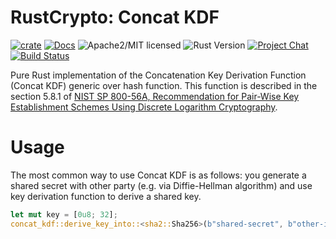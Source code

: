 # RustCrypto: Concat KDF

[![crate][crate-image]][crate-link]
[![Docs][docs-image]][docs-link]
![Apache2/MIT licensed][license-image]
![Rust Version][rustc-image]
[![Project Chat][chat-image]][chat-link]
[![Build Status][build-image]][build-link]

Pure Rust implementation of the Concatenation Key Derivation Function (Concat KDF) generic over hash function. 
This function is described in the section 5.8.1 of [NIST SP 800-56A, Recommendation for Pair-Wise Key Establishment
Schemes Using Discrete Logarithm Cryptography](https://nvlpubs.nist.gov/nistpubs/Legacy/SP/nistspecialpublication800-56ar.pdf).

# Usage

The most common way to use Concat KDF is as follows: you generate a shared secret with other party (e.g. via Diffie-Hellman algorithm) 
and use key derivation function to derive a shared key.

```rust
let mut key = [0u8; 32];
concat_kdf::derive_key_into::<sha2::Sha256>(b"shared-secret", b"other-info", &mut key).unwrap();
```

[crate-image]: https://img.shields.io/crates/v/concat-kdf.svg
[crate-link]: https://crates.io/crates/concat-kdf
[docs-image]: https://docs.rs/concat-kdf/badge.svg
[docs-link]: https://docs.rs/concat-kdf/
[license-image]: https://img.shields.io/badge/license-Apache2.0/MIT-blue.svg
[rustc-image]: https://img.shields.io/badge/rustc-1.56+-blue.svg
[chat-image]: https://img.shields.io/badge/zulip-join_chat-blue.svg
[chat-link]: https://rustcrypto.zulipchat.com/#narrow/stream/260043-KDFs
[build-image]: https://github.com/RustCrypto/KDFs/workflows/concat-kdf/badge.svg?branch=master&event=push
[build-link]: https://github.com/RustCrypto/KDFs/actions?query=workflow:concat-kdf
